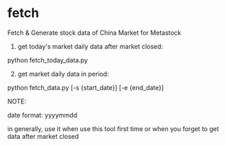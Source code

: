 fetch
=====

Fetch &amp; Generate stock data of China Market for Metastock

1. get today's market daily data after market closed: 

python fetch_today_data.py

2. get market daily data in period:

python fetch_data.py [-s {start_date}] [-e {end_date}]

NOTE:

date format: yyyymmdd

in generally, use it when use this tool first time or when you forget to get data after market closed

